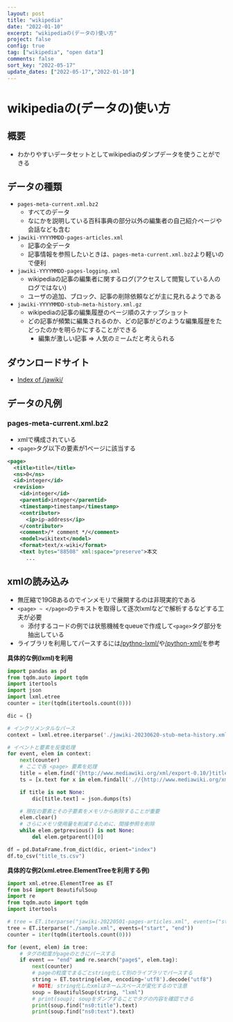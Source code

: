 ```yaml
---
layout: post
title: "wikipedia"
date: "2022-01-10"
excerpt: "wikipediaの(データの)使い方"
project: false
config: true
tag: ["wikipedia", "open data"]
comments: false
sort_key: "2022-05-17"
update_dates: ["2022-05-17","2022-01-10"]
---
```


# wikipediaの(データの)使い方

## 概要
 - わかりやすいデータセットとしてwikipediaのダンプデータを使うことができる

## データの種類
 - `pages-meta-current.xml.bz2`
   - すべてのデータ
   - なにかを説明している百科事典の部分以外の編集者の自己紹介ページや会話なども含む
 - `jawiki-YYYYMMDD-pages-articles.xml`
   - 記事の全データ
   - 記事情報を参照したいときは、`pages-meta-current.xml.bz2`より軽いので便利
 - `jawiki-YYYYMMDD-pages-logging.xml`
   - wikipediaの記事の編集者に関するログ(アクセスして閲覧している人のログではない)
   - ユーザの追加、ブロック、記事の削除依頼などが主に見れるようである
 - `jawiki-YYYYMMDD-stub-meta-history.xml.gz`
   - wikipediaの記事の編集履歴のページ順のスナップショット
   - どの記事が頻繁に編集されるのか、どの記事がどのような編集履歴をたどったのかを明らかにすることができる
     - 編集が激しい記事 => 人気のミームだと考えられる

## ダウンロードサイト
 - [Index of /jawiki/](https://dumps.wikimedia.org/jawiki/)

## データの凡例

### pages-meta-current.xml.bz2
 - xmlで構成されている
 - `<page>`タグ以下の要素が1ページに該当する

```xml
<page>
  <title>title</title>
  <ns>0</ns>
  <id>integer</id>
  <revision>
    <id>integer</id>
    <parentid>integer</parentid>
    <timestamp>timestamp</timestamp>
    <contributor>
      <ip>ip-address</ip>
    </contributor>
    <comment>/* comment */</comment>
    <model>wikitext</model>
    <format>text/x-wiki</format>
    <text bytes="88508" xml:space="preserve">本文
      ...
```

## xmlの読み込み
 - 無圧縮で19GBあるのでインメモリで展開するのは非現実的である
 - `<page> ~ </page>`のテキストを取得して逐次lxmlなどで解析するなどする工夫が必要
   - 添付するコードの例では状態機械をqueueで作成して`<page>`タグ部分を抽出している
 - ライブラリを利用してパースするには[/pythno-lxml/](/python-lxml/)や[/python-xml/](/python-xml/)を参考

**具体的な例(lxml)を利用**
```python
import pandas as pd
from tqdm.auto import tqdm
import itertools
import json
import lxml.etree
counter = iter(tqdm(itertools.count(0)))

dic = {}

# インクリメンタルなパース
context = lxml.etree.iterparse('./jawiki-20230620-stub-meta-history.xml', events=('end',), tag='{http://www.mediawiki.org/xml/export-0.10/}page')

# イベントと要素を反復処理
for event, elem in context:
    next(counter)
    # ここで各 <page> 要素を処理
    title = elem.find('{http://www.mediawiki.org/xml/export-0.10/}title')
    ts = [x.text for x in elem.findall('.//{http://www.mediawiki.org/xml/export-0.10/}datetime')]

    if title is not None:
        dic[title.text] = json.dumps(ts)

    # 現在の要素とその子要素をメモリから削除することが重要
    elem.clear()
    # さらにメモリ使用量を削減するために、間接参照を削除
    while elem.getprevious() is not None:
        del elem.getparent()[0]

df = pd.DataFrame.from_dict(dic, orient="index")
df.to_csv("title_ts.csv")
```

**具体的な例2(xml.etree.ElementTreeを利用する例)**
```python
import xml.etree.ElementTree as ET
from bs4 import BeautifulSoup
import re
from tqdm.auto import tqdm
import itertools

# tree = ET.iterparse("jawiki-20220501-pages-articles.xml", events=("start", "end"))
tree = ET.iterparse("./sample.xml", events=("start", "end"))
counter = iter(tqdm(itertools.count(0)))

for (event, elem) in tree:
    # タグの粒度がpageのときにパースする
    if event == "end" and re.search("page$", elem.tag):
        next(counter)
        # pageの粒度でまるごとstring化して別のライブラリでパースする
        string = ET.tostring(elem, encoding='utf8').decode("utf8")
        # NOTE; string化したxmlはネームスペースが変化するので注意
        soup = BeautifulSoup(string, "lxml")
        # print(soup); soupをダンプすることでタグの内容を確認できる
        print(soup.find("ns0:title").text)
        print(soup.find("ns0:text").text)
```
